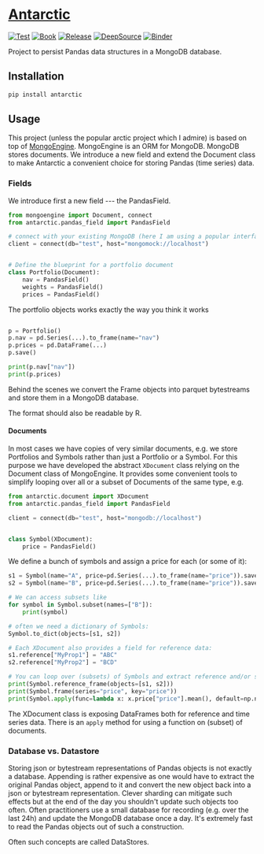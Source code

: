 # [Antarctic](https://tschm.github.io/antarctic/)

[![Test](https://github.com/tschm/antarctic/actions/workflows/main.yml/badge.svg)](https://github.com/tschm/antarctic/actions/workflows/main.yml)
[![Book](https://github.com/tschm/antarctic/actions/workflows/book.yml/badge.svg)](https://github.com/tschm/antarctic/actions/workflows/book.yml)
[![Release](https://github.com/tschm/antarctic/workflows/Release/badge.svg)](https://github.com/tschm/antarctic/actions/)
[![DeepSource](https://deepsource.io/gh/tschm/antarctic.svg/?label=active+issues&show_trend=true&token=Ap44D1XBPLUb19JqC763UIWf)](https://deepsource.io/gh/tschm/antarctic/?ref=repository-badge)
[![Binder](http://mybinder.org/badge_logo.svg)](http://mybinder.org/v2/gh/tschm/antarctic/HEAD)

Project to persist Pandas data structures in a MongoDB database. 

## Installation
```python
pip install antarctic
```

##  Usage
This project (unless the popular arctic project which I admire) is based on top of [MongoEngine](https://pypi.org/project/mongoengine/).
MongoEngine is an ORM for MongoDB. MongoDB stores documents. We introduce a new field and extend the Document class 
to make Antarctic a convenient choice for storing Pandas (time series) data. 

### Fields
We introduce first a new field --- the PandasField.

```python
from mongoengine import Document, connect
from antarctic.pandas_field import PandasField

# connect with your existing MongoDB (here I am using a popular interface mocking a MongoDB)
client = connect(db="test", host="mongomock://localhost")


# Define the blueprint for a portfolio document
class Portfolio(Document):
	nav = PandasField()
	weights = PandasField()
	prices = PandasField()
```

The portfolio objects works exactly the way you think it works

```python

p = Portfolio()
p.nav = pd.Series(...).to_frame(name="nav")
p.prices = pd.DataFrame(...)
p.save()

print(p.nav["nav"])
print(p.prices)
```

Behind the scenes we convert the Frame objects into parquet bytestreams and
store them in a MongoDB database.

The format should also be readable by R. 

#### Documents

In most cases we have copies of very similar documents, e.g. we store Portfolios and Symbols rather than just a Portfolio or a Symbol.
For this purpose we have developed the abstract `XDocument` class relying on the Document class of MongoEngine.
It provides some convenient tools to simplify looping over all or a subset of Documents of the same type, e.g.

```python
from antarctic.document import XDocument
from antarctic.pandas_field import PandasField

client = connect(db="test", host="mongodb://localhost")


class Symbol(XDocument):
	price = PandasField()
```
We define a bunch of symbols and assign a price for each (or some of it):

```python
s1 = Symbol(name="A", price=pd.Series(...).to_frame(name="price")).save()
s2 = Symbol(name="B", price=pd.Series(...).to_frame(name="price")).save()

# We can access subsets like
for symbol in Symbol.subset(names=["B"]):
	print(symbol)

# often we need a dictionary of Symbols:
Symbol.to_dict(objects=[s1, s2])

# Each XDocument also provides a field for reference data:
s1.reference["MyProp1"] = "ABC"
s2.reference["MyProp2"] = "BCD"

# You can loop over (subsets) of Symbols and extract reference and/or series data
print(Symbol.reference_frame(objects=[s1, s2]))
print(Symbol.frame(series="price", key="price"))
print(Symbol.apply(func=lambda x: x.price["price"].mean(), default=np.nan))
```

The XDocument class is exposing DataFrames both for reference and time series data.
There is an `apply` method for using a function on (subset) of documents. 



### Database vs. Datastore

Storing json or bytestream representations of Pandas objects is not exactly a database. Appending is rather expensive as one would have
to extract the original Pandas object, append to it and convert the new object back into a json or bytestream representation.
Clever sharding can mitigate such effects but at the end of the day you shouldn't update such objects too often. Often practitioners
use a small database for recording (e.g. over the last 24h) and update the MongoDB database once a day. It's extremely fast to read the Pandas objects
out of such a construction.

Often such concepts are called DataStores.
